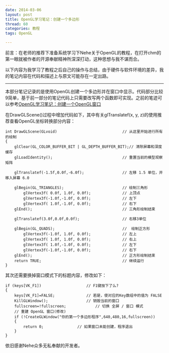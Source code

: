 ```yaml
---
date: 2014-03-06
layout: post
title: OpenGL学习笔记：创建一个多边形
thread: 60
categories: 教程
tags: OpenGL

---
```


前言：在老师的推荐下准备系统学习下Nehe关于OpenGL的教程，在打开chm的第一眼就被作者的开源奉献精神所深深打动，这种思想与我不谋而合。

以下内容为我学习了教程之后自己的操作与总结，由于硬件与软件环境的差异，我的笔记内容在代码和描述上与原文可能存在一定出路。

----

本部分笔记记录的是使用OpenGL创建一个多边形并在窗口中显示。代码部分比较9简单，基于前一部分的笔记代码上只需要改写两个函数即可实现。之前的笔迹可以参考[OpenGL学习笔记：创建一个OpenGL窗口
](http://hijiangtao.github.io/2014/03/06/CreateAOpenGLWindow/)

在DrawGLScene()过程中增加代码如下，其中有关glTranslatef(x, y, z)的使用推荐查看OpenGL坐标转换部分内容：

```
int DrawGLScene(GLvoid)								// 从这里开始进行所有的绘制
{
	glClear(GL_COLOR_BUFFER_BIT | GL_DEPTH_BUFFER_BIT);// 清除屏幕和深度缓存
	glLoadIdentity();								// 重置当前的模型观察矩阵

	glTranslatef(-1.5f,0.0f,-6.0f);					// 左移 1.5 单位，并移入屏幕 6.0

	glBegin(GL_TRIANGLES);							// 绘制三角形
		glVertex3f( 0.0f, 1.0f, 0.0f);				// 上顶点
		glVertex3f(-1.0f,-1.0f, 0.0f);				// 左下
		glVertex3f( 1.0f,-1.0f, 0.0f);				// 右下
	glEnd();										// 三角形绘制结束

	glTranslatef(3.0f,0.0f,0.0f);					// 右移3单位

	glBegin(GL_QUADS);								//  绘制正方形
		glVertex3f(-1.0f, 1.0f, 0.0f);				// 左上
		glVertex3f( 1.0f, 1.0f, 0.0f);				// 右上
		glVertex3f( 1.0f,-1.0f, 0.0f);				// 左下
		glVertex3f(-1.0f,-1.0f, 0.0f);				// 右下
	glEnd();										// 正方形绘制结束
	return TRUE;									// 继续运行
}
```

其次还需要换掉窗口模式下的标题内容，修改如下：

```
if (keys[VK_F1])					// F1键按下了么?
{
	keys[VK_F1]=FALSE;				// 若是，使对应的Key数组中的值为 FALSE
	KillGLWindow();					// 销毁当前的窗口
	fullscreen=!fullscreen;				// 切换 全屏 / 窗口 模式
	// 重建 OpenGL 窗口(修改)
	if (!CreateGLWindow("你的第一个多边形程序",640,480,16,fullscreen))
	{
		return 0;				// 如果窗口未能创建，程序退出
	}
}
```

依旧感谢Nehe众多无私奉献的开发者。